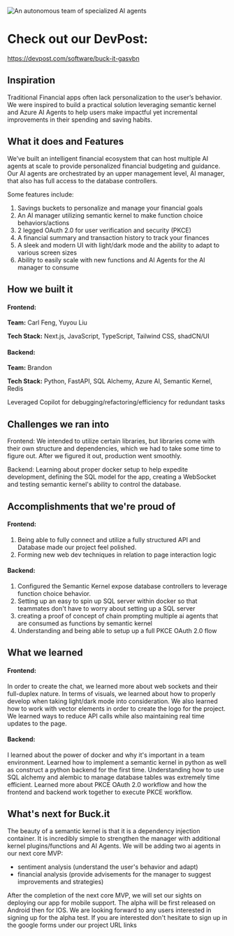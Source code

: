 ![An autonomous team of specialized AI agents](https://github.com/user-attachments/assets/9d09cc0c-19b9-4fd9-8fd7-17acf97f798f)

# Check out our DevPost:

https://devpost.com/software/buck-it-gasvbn

## Inspiration

Traditional Financial apps often lack personalization to the user’s behavior. We were inspired to build a practical solution leveraging semantic kernel and Azure AI Agents to help users make impactful yet incremental improvements in their spending and saving habits. 

## What it does and Features

We’ve built an intelligent financial ecosystem that can host multiple AI agents at scale to provide personalized financial budgeting and guidance. Our AI agents are orchestrated by an upper management level, AI manager, that also has full access to the database controllers.

Some features include:

1. Savings buckets to personalize and manage your financial goals
2. An AI manager utilizing semantic kernel to make function choice behaviors/actions
3. 2 legged OAuth 2.0 for user verification and security (PKCE)
4. A financial summary and transaction history to track your finances
5. A sleek and modern UI with light/dark mode and the ability to adapt to various screen sizes
6. Ability to easily scale with new functions and AI Agents for the AI manager to consume

## How we built it

#### Frontend: 

**Team:** Carl Feng, Yuyou Liu

**Tech Stack:** Next.js, JavaScript, TypeScript, Tailwind CSS, shadCN/UI

#### Backend:

**Team:** Brandon

**Tech Stack:** Python, FastAPI, SQL Alchemy, Azure AI, Semantic Kernel, Redis

Leveraged Copilot for debugging/refactoring/efficiency for redundant tasks

## Challenges we ran into

Frontend: 
We intended to utilize certain libraries, but libraries come with their own structure and dependencies, which we had to take some time to figure out. After we figured it out, production went smoothly.

Backend: Learning about proper docker setup to help expedite development, defining the SQL model for the app, creating a WebSocket and testing semantic kernel's ability to control the database.

## Accomplishments that we're proud of

#### Frontend: 

1. Being able to fully connect and utilize a fully structured API and Database made our project feel polished.
2. Forming new web dev techniques in relation to page interaction logic 

#### Backend:

1. Configured the Semantic Kernel expose database controllers to leverage function choice behavior.
2. Setting up an easy to spin up SQL server within docker so that teammates don't have to worry about setting up a SQL server
3. creating a proof of concept of chain prompting multiple ai agents that are consumed as functions by semantic kernel
4. Understanding and being able to setup up a full PKCE OAuth 2.0 flow

## What we learned

#### Frontend: 

In order to create the chat, we learned more about web sockets and their full-duplex nature. In terms of visuals, we learned about how to properly develop when taking light/dark mode into consideration. We also learned how to work with vector elements in order to create the logo for the project. We learned ways to reduce API calls while also maintaining real time updates to the page.

#### Backend: 

I learned about the power of docker and why it's important in a team environment. Learned how to implement a semantic kernel in python as well as construct a python backend for the first time. Understanding how to use SQL alchemy and alembic to manage database tables was extremely time efficient. Learned more about PKCE OAuth 2.0 workflow and how the frontend and backend work together to execute PKCE workflow.

## What's next for Buck.it

The beauty of a semantic kernel is that it is a dependency injection container. It is incredibly simple to strengthen the manager with additional kernel plugins/functions and AI Agents. We will be adding two ai agents in our next core MVP:

- sentiment analysis (understand the user's behavior and adapt)
- financial analysis (provide advisements for the manager to suggest improvements and strategies)

After the completion of the next core MVP, we will set our sights on deploying our app for mobile support. The alpha will be first released on Android then for IOS. We are looking forward to any users interested in signing up for the alpha test. If you are interested don't hesitate to sign up in the google forms under our project URL links

